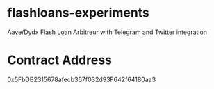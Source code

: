 # flashloans-experiments
Aave/Dydx Flash Loan Arbitreur with Telegram and Twitter integration


# Contract Address
0x5FbDB2315678afecb367f032d93F642f64180aa3